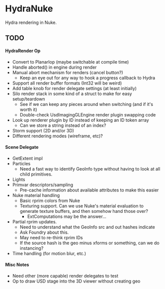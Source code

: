 # HydraNuke

Hydra rendering in Nuke.

## TODO

#### HydraRender Op

- Convert to PlanarIop (maybe switchable at compile time)
- Handle aborted() in engine during render
- Manual abort mechanism for renders (cancel button?)
    - Keep an eye out for any way to hook a progress callback to Hydra
- Support all render buffer formats (Int32 will be weird)
- Add table knob for render delegate settings (at least initially)
- Silo render stack in some kind of a struct to make for easy setup/teardown
    - See if we can keep any pieces around when switching (and if it's worth it)
    - Double-check UsdImagingGLEngine render plugin swapping code
- Look up renderer plugin by ID instead of keeping an ID token array
    - Can we store a string instead of an index?
- Storm support (2D and/or 3D)
- Different rendering modes (wireframe, etc)?

#### Scene Delegate

- GetExtent impl
- Particles
    - Need a fast way to identify GeoInfo type without having to look at all
      child primitives.
- Lights
- Primvar descriptors/sampling
    - Pre-cache information about available attributes to make this easier
- Nuke material handling
    - Basic rprim colors from Nuke
    - Texturing support. Can we use Nuke's material evaluation to generate
      texture buffers, and then somehow hand those over?
        - ExtComputations may be the answer...
- Partial rprim updates.
    - Need to understand what the GeoInfo src and out hashes indicate
    - Ask Foundry about this.
    - May need to re-think rprim IDs
    - If the source hash is the geo minus xforms or something, can we do
      instancing?
- Time handling (for motion blur, etc.)

#### Misc Notes

- Need other (more capable) render delegates to test
- Op to draw USD stage into the 3D viewer without creating geo
